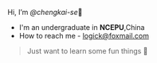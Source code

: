 Hi, I’m *@chengkai-se*👋 
- I'm an undergraduate in **NCEPU**,China
- How to reach me - logick@foxmail.com
>Just want to learn some fun things 🥰
<!---
chengkai-se/chengkai-se is a ✨ special ✨ repository because its `README.md` (this file) appears on your GitHub profile.
You can click the Preview link to take a look at your changes.
--->
